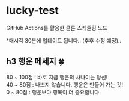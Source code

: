 # lucky-test

GitHub Actions를 활용한 클론 스케쥴링 노드

*매시각 30분에 업데이트 됩니다.. (추후 수정 예정)..

## h3 행운 메세지 🍀
80 ~ 100점 : 바로 지금 행운의 사나이는 당신!  
40 ~ 80점 : 나쁘지 않습니다. 행운은 만들어 가는 것!  
0 ~ 80점 : 행운보다 행복이 더 중요합니다  
